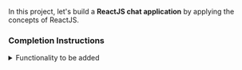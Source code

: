 In this project, let's build a **ReactJS chat application** by applying the concepts of ReactJS.




### Completion Instructions

<details>
<summary>Functionality to be added</summary>
<br/>

The app must have the following functionalities

This will be a single page application, which will have a textbox to type the message and a button to send the chat.

On clicking send button, show the chat message above the textbox(Refer the image). You need not have to develop the sidebar in the image. Just focus on the chat input box and the chat message thread.

For each message randomly assign a username from the below user list.

const user_list = ["Alan", "Bob", "Carol", "Dean", "Elin"]
For each message, add a like button at the right end of the chat message, which on click should increase the count. Display the count next to the like button.

 
<details>
<summary>
Stretch Goals</summary>
<br/>
  
1.Add emoji options in the chat message
  
2.Add mentions(@) feature. On clikcing '@' show the list of users in the user list.
